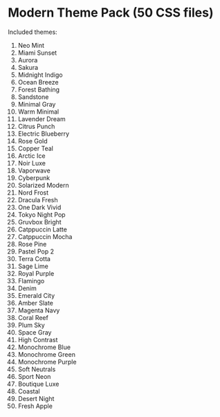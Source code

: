 # Modern Theme Pack (50 CSS files)
Included themes:
01. Neo Mint
02. Miami Sunset
03. Aurora
04. Sakura
05. Midnight Indigo
06. Ocean Breeze
07. Forest Bathing
08. Sandstone
09. Minimal Gray
10. Warm Minimal
11. Lavender Dream
12. Citrus Punch
13. Electric Blueberry
14. Rose Gold
15. Copper Teal
16. Arctic Ice
17. Noir Luxe
18. Vaporwave
19. Cyberpunk
20. Solarized Modern
21. Nord Frost
22. Dracula Fresh
23. One Dark Vivid
24. Tokyo Night Pop
25. Gruvbox Bright
26. Catppuccin Latte
27. Catppuccin Mocha
28. Rose Pine
29. Pastel Pop 2
30. Terra Cotta
31. Sage Lime
32. Royal Purple
33. Flamingo
34. Denim
35. Emerald City
36. Amber Slate
37. Magenta Navy
38. Coral Reef
39. Plum Sky
40. Space Gray
41. High Contrast
42. Monochrome Blue
43. Monochrome Green
44. Monochrome Purple
45. Soft Neutrals
46. Sport Neon
47. Boutique Luxe
48. Coastal
49. Desert Night
50. Fresh Apple
